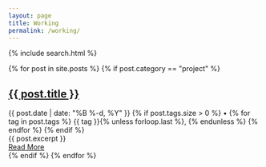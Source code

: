 ```yaml
---
layout: page
title: Working
permalink: /working/
---
```


{% include search.html %}

<div class="posts">
  {% for post in site.posts %}
    {% if post.category == "project" %}
      <article class="post-item">
        <h2 class="post-title">
          <a href="{{ site.baseurl }}{{ post.url }}">{{ post.title }}</a>
        </h2>
        <div class="post-meta">
          <time datetime="{{ post.date | date_to_xmlschema }}">
            {{ post.date | date: "%B %-d, %Y" }}
          </time>
          {% if post.tags.size > 0 %}
            <span class="tags">
              • 
              {% for tag in post.tags %}
                <span class="tag">{{ tag }}</span>{% unless forloop.last %}, {% endunless %}
              {% endfor %}
            </span>
          {% endif %}
        </div>
        <div class="post-excerpt">
          {{ post.excerpt }}
        </div>
        <a href="{{ site.baseurl }}{{ post.url }}" class="read-more">Read More</a>
      </article>
    {% endif %}
  {% endfor %}
</div>
